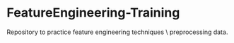 # FeatureEngineering-Training
Repository to practice feature engineering techniques \ preprocessing data.
